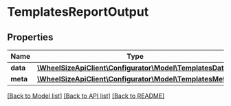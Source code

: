 # TemplatesReportOutput

## Properties
Name | Type | Description | Notes
------------ | ------------- | ------------- | -------------
**data** | [**\WheelSizeApiClient\Configurator\Model\TemplatesData[]**](TemplatesData.md) |  | 
**meta** | [**\WheelSizeApiClient\Configurator\Model\TemplatesMeta**](TemplatesMeta.md) |  | 

[[Back to Model list]](../../README.md#documentation-for-models) [[Back to API list]](../../README.md#documentation-for-api-endpoints) [[Back to README]](../../README.md)

